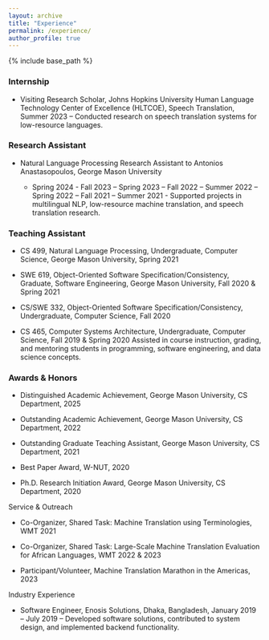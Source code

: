 ```yaml
---
layout: archive
title: "Experience"
permalink: /experience/
author_profile: true
---
```


{% include base_path %}

### Internship

* Visiting Research Scholar, Johns Hopkins University Human Language Technology Center of Excellence (HLTCOE), Speech Translation, Summer 2023 – Conducted research on speech translation systems for low-resource languages.

### Research Assistant

* Natural Language Processing Research Assistant to Antonios Anastasopoulos, George Mason University

  * Spring 2024 - Fall 2023 – Spring 2023 – Fall 2022 – Summer 2022 – Spring 2022 – Fall 2021 – Summer 2021 - Supported projects in multilingual NLP, low-resource machine translation, and speech translation research.

### Teaching Assistant

* CS 499, Natural Language Processing, Undergraduate, Computer Science, George Mason University, Spring 2021

* SWE 619, Object-Oriented Software Specification/Consistency, Graduate, Software Engineering, George Mason University, Fall 2020 & Spring 2021

* CS/SWE 332, Object-Oriented Software Specification/Consistency, Undergraduate, Computer Science, Fall 2020

* CS 465, Computer Systems Architecture, Undergraduate, Computer Science, Fall 2019 & Spring 2020
Assisted in course instruction, grading, and mentoring students in programming, software engineering, and data science concepts.

### Awards & Honors

* Distinguished Academic Achievement, George Mason University, CS Department, 2025

* Outstanding Academic Achievement, George Mason University, CS Department, 2022

* Outstanding Graduate Teaching Assistant, George Mason University, CS Department, 2021

* Best Paper Award, W-NUT, 2020

* Ph.D. Research Initiation Award, George Mason University, CS Department, 2020

Service & Outreach

* Co-Organizer, Shared Task: Machine Translation using Terminologies, WMT 2021

* Co-Organizer, Shared Task: Large-Scale Machine Translation Evaluation for African Languages, WMT 2022 & 2023

* Participant/Volunteer, Machine Translation Marathon in the Americas, 2023

Industry Experience

* Software Engineer, Enosis Solutions, Dhaka, Bangladesh, January 2019 – July 2019 – Developed software solutions, contributed to system design, and implemented backend functionality.
